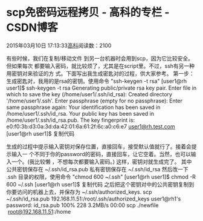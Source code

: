 
# scp免密码远程拷贝 - 高科的专栏 - CSDN博客

2015年03月10日 17:13:33[高科](https://me.csdn.net/pbymw8iwm)阅读数：2100


有些时候，我们在复制/移动文件 到另一台机器时会用到scp，因为它比较安全。但如果每次
都要输入密码，就比较烦了，尤其是在script里。不过，ssh有另一种用密钥对来验证的方
式。下面写出我生成密匙对的过程，供大家参考。
第一步：生成密匙对，我用的是rsa的密钥。使用命令 "ssh-keygen -t rsa"
[user1@rh user1]$ ssh-keygen -t rsa
Generating public/private rsa key pair.
Enter file in which to save the key (/home/user1/.ssh/id_rsa):
Created directory '/home/user1/.ssh'.
Enter passphrase (empty for no passphrase):
Enter same passphrase again:
Your identification has been saved in /home/user1/.ssh/id_rsa.
Your public key has been saved in /home/user1/.ssh/id_rsa.pub.
The key fingerprint is:
e0:f0:3b:d3:0a:3d:da:42:01:6a:61:2f:6c:a0:c6:e7 user1@rh.test.com
[user1@rh user1]$
复制代码

生成的过程中提示输入密钥对保存位置，直接回车，接受默认值就行了。接着会提示输入一
个不同于你的password的密码，直接回车，让它空着。当然，也可以输入一个。(我比较懒
，不想每次都要输入密码。) 这样，密钥对就生成完了。
其中公共密钥保存在 ~/.ssh/id_rsa.pub
私有密钥保存在 ~/.ssh/id_rsa
然后改一下 .ssh 目录的权限，使用命令 "chmod 600 ~/.ssh"
[user1@rh user1]$ chmod -R 600 ~/.ssh
[user1@rh user1]$
复制代码 之后把这个密钥对中的公共密钥复制到你要访问的机器上去，并保存为
~/.ssh/authorized_keys.
scp ~/.ssh/id_rsa.pub 192.168.11.51:/root/.ssh/authorized_keys
user1@rh1's password:
id_rsa.pub 100% 228 3.2MB/s 00:00
scp ./newfile  root@192.168.11.51:/home



